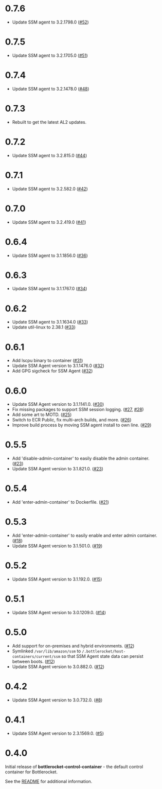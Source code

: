 # 0.7.6

* Update SSM agent to 3.2.1798.0 ([#52])

[#52]: https://github.com/bottlerocket-os/bottlerocket-control-container/pull/52

# 0.7.5

* Update SSM agent to 3.2.1705.0 ([#51])

[#51]: https://github.com/bottlerocket-os/bottlerocket-control-container/pull/51

# 0.7.4

* Update SSM agent to 3.2.1478.0 ([#48])

[#48]: https://github.com/bottlerocket-os/bottlerocket-control-container/pull/48

# 0.7.3

* Rebuilt to get the latest AL2 updates.

# 0.7.2

* Update SSM agent to 3.2.815.0 ([#44])

[#44]: https://github.com/bottlerocket-os/bottlerocket-control-container/pull/44

# 0.7.1

* Update SSM agent to 3.2.582.0 ([#42])

[#42]: https://github.com/bottlerocket-os/bottlerocket-control-container/pull/42

# 0.7.0

* Update SSM agent to 3.2.419.0 ([#41])

[#41]: https://github.com/bottlerocket-os/bottlerocket-control-container/pull/41

# 0.6.4

* Update SSM agent to 3.1.1856.0 ([#36])

[#36]: https://github.com/bottlerocket-os/bottlerocket-control-container/pull/36

# 0.6.3

* Update SSM agent to 3.1.1767.0 ([#34])

[#34]: https://github.com/bottlerocket-os/bottlerocket-control-container/pull/34

# 0.6.2

* Update SSM agent to 3.1.1634.0 ([#33])
* Update util-linux to 2.38.1 ([#33])

[#33]: https://github.com/bottlerocket-os/bottlerocket-control-container/pull/33

# 0.6.1

* Add lscpu binary to container ([#31])
* Update SSM Agent version to 3.1.1476.0 ([#32])
* Add GPG sigcheck for SSM Agent ([#32])

[#31]: https://github.com/bottlerocket-os/bottlerocket-control-container/pull/31
[#32]: https://github.com/bottlerocket-os/bottlerocket-control-container/pull/32

# 0.6.0

* Update SSM Agent version to 3.1.1141.0. ([#30])
* Fix missing packages to support SSM session logging. ([#27], [#28])
* Add some art to MOTD. ([#25])
* Switch to ECR Public, fix multi-arch builds, and more. ([#26])
* Improve build process by moving SSM agent install to own line. ([#29])

[#25]: https://github.com/bottlerocket-os/bottlerocket-control-container/pull/25
[#26]: https://github.com/bottlerocket-os/bottlerocket-control-container/pull/26
[#27]: https://github.com/bottlerocket-os/bottlerocket-control-container/pull/27
[#28]: https://github.com/bottlerocket-os/bottlerocket-control-container/pull/28
[#29]: https://github.com/bottlerocket-os/bottlerocket-control-container/pull/29
[#30]: https://github.com/bottlerocket-os/bottlerocket-control-container/pull/30

# 0.5.5

* Add 'disable-admin-container' to easily disable the admin container. ([#23])
* Update SSM Agent version to 3.1.821.0. ([#23])

[#23]: https://github.com/bottlerocket-os/bottlerocket-control-container/pull/23

# 0.5.4

* Add 'enter-admin-container' to Dockerfile. ([#21])

[#21]: https://github.com/bottlerocket-os/bottlerocket-control-container/pull/21

# 0.5.3

* Add 'enter-admin-container' to easily enable and enter admin container. ([#18])
* Update SSM Agent version to 3.1.501.0. ([#19])

[#18]: https://github.com/bottlerocket-os/bottlerocket-control-container/pull/18
[#19]: https://github.com/bottlerocket-os/bottlerocket-control-container/pull/19

# 0.5.2

* Update SSM Agent version to 3.1.192.0. ([#15])

[#15]: https://github.com/bottlerocket-os/bottlerocket-control-container/pull/15

# 0.5.1

* Update SSM Agent version to 3.0.1209.0. ([#14])

[#14]: https://github.com/bottlerocket-os/bottlerocket-control-container/pull/14

# 0.5.0

* Add support for on-premises and hybrid environments. ([#12])
* Symlinked `/var/lib/amazon/ssm` to `/.bottlerocket/host-containers/current/ssm` so that SSM Agent state data can persist between boots. ([#12])
* Update SSM Agent version to 3.0.882.0. ([#12])

[#12]: https://github.com/bottlerocket-os/bottlerocket-control-container/pull/12

# 0.4.2

* Update SSM Agent version to 3.0.732.0. ([#8])

[#8]: https://github.com/bottlerocket-os/bottlerocket-control-container/pull/8

# 0.4.1

* Update SSM Agent version to 2.3.1569.0. ([#5])

[#5]: https://github.com/bottlerocket-os/bottlerocket-control-container/pull/5

# 0.4.0

Initial release of **bottlerocket-control-container** - the default control container for Bottlerocket.

See the [README](README.md) for additional information.
